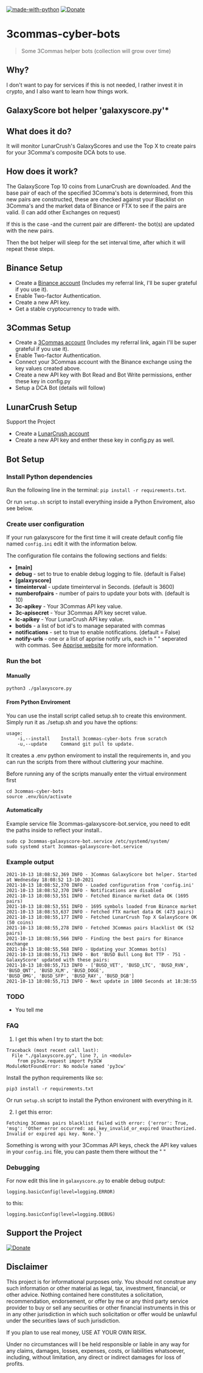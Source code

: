 [![made-with-python](https://img.shields.io/badge/Made%20with-Python-1f425f.svg)](https://www.python.org/) [![Donate](https://img.shields.io/badge/Donate-PayPal-green.svg)](https://www.paypal.me/cyberjunkynl/)

# 3commas-cyber-bots
> Some 3Commas helper bots (collection will grow over time)

## Why?

I don't want to pay for services if this is not needed, I rather invest it in crypto, and I also want to learn how things work.

## GalaxyScore bot helper 'galaxyscore.py'*

## What does it do?

It will monitor LunarCrush's GalaxyScores and use the Top X to create pairs for your 3Comma's composite DCA bots to use.

## How does it work?

The GalaxyScore Top 10 coins from LunarCrush are downloaded.
And the base pair of each of the specified 3Comma's bots is determined, from this new pairs are constructed, these are checked against your Blacklist on 3Comma's and the market data of Binance or FTX to see if the pairs are valid. (I can add other Exchanges on request)

If this is the case -and the current pair are different- the bot(s) are updated with the new pairs.

Then the bot helper will sleep for the set interval time, after which it will repeat these steps.


## Binance Setup

-   Create a [Binance account](https://accounts.binance.com/en/register?ref=156153717) (Includes my referral link, I'll be super grateful if you use it).
-   Enable Two-factor Authentication.
-   Create a new API key.
-   Get a stable cryptocurrency to trade with.


## 3Commas Setup

-   Create a [3Commas account](https://3commas.io/?c=tc587527) (Includes my referral link, again I'll be super grateful if you use it).
-   Enable Two-factor Authentication.
-   Connect your 3Commas account with the Binance exchange using the key values created above.
-   Create a new API key with Bot Read and Bot Write permissions, enther these key in config.py
-   Setup a DCA Bot (details will follow)


## LunarCrush Setup
Support the Project
-   Create a [LunarCrush account](https://lunarcrush.com)
-   Create a new API key and enther these key in config.py as well.

## Bot Setup

### Install Python dependencies

Run the following line in the terminal: `pip install -r requirements.txt`.

Or run `setup.sh` script to install everything inside a Python Enviroment, also see below.

### Create user configuration

If your run galaxyscore for the first time it will create default config file named `config.ini` edit it with the information below.

The configuration file contains the following sections and fields:
-   **[main]**
-   **debug** - set to true to enable debug logging to file. (default is False)
-   **[galaxyscore]**
-   **timeinterval** - update timeinterval in Seconds. (default is 3600)
-   **numberofpairs** - number of pairs to update your bots with. (default is 10)
-   **3c-apikey** - Your 3Commas API key value.
-   **3c-apisecret** - Your 3Commas API key secret value.
-   **lc-apikey** - Your LunarCrush API key value.
-   **botids** - a list of bot id's to manage separated with commas
-   **notifications** - set to true to enable notifications. (default = False)
-   **notify-urls** - one or a list of apprise notify urls, each in " " seperated with commas. See [Apprise website](https://github.com/caronc/apprise) for more information.


### Run the bot

#### Manually
`python3 ./galaxyscore.py`

#### From Python Enviroment
You can use the install script called setup.sh to create this environment.
Simply run it as ./setup.sh and you have the options:
```
usage:
	-i,--install    Install 3commas-cyber-bots from scratch
	-u,--update     Command git pull to update.
```
It creates a .env python enviroment to install the requirements in, and you can run the scripts from there without cluttering your machine.

Before running any of the scripts manually enter the virtual environment first
```
cd 3commas-cyber-bots
source .env/bin/activate
```
#### Automatically

Example service file 3commas-galaxyscore-bot.service, you need to edit the paths inside to reflect your install..
```
sudo cp 3commas-galaxyscore-bot.service /etc/systemd/system/
sudo systemd start 3commas-galaxyscore-bot.service
```

### Example output
```
2021-10-13 18:08:52,369 INFO - 3Commas GalaxyScore bot helper. Started at Wednesday 18:08:52 13-10-2021
2021-10-13 18:08:52,370 INFO - Loaded configuration from 'config.ini'
2021-10-13 18:08:52,370 INFO - Notifications are disabled
2021-10-13 18:08:53,551 INFO - Fetched Binance market data OK (1695 pairs)
2021-10-13 18:08:53,551 INFO - 1695 symbols loaded from Binance market
2021-10-13 18:08:53,637 INFO - Fetched FTX market data OK (473 pairs)
2021-10-13 18:08:55,177 INFO - Fetched LunarCrush Top X GalaxyScore OK (50 coins)
2021-10-13 18:08:55,278 INFO - Fetched 3Commas pairs blacklist OK (52 pairs)
2021-10-13 18:08:55,566 INFO - Finding the best pairs for Binance exchange
2021-10-13 18:08:55,568 INFO - Updating your 3Commas bot(s)
2021-10-13 18:08:55,713 INFO - Bot 'BUSD Bull Long Bot TTP - 751 - GalaxyScore' updated with these pairs:
2021-10-13 18:08:55,713 INFO - ['BUSD_VET', 'BUSD_LTC', 'BUSD_RVN', 'BUSD_QNT', 'BUSD_XLM', 'BUSD_DOGE', 
'BUSD_OMG', 'BUSD_SFP', 'BUSD_RAY', 'BUSD_DGB']
2021-10-13 18:08:55,713 INFO - Next update in 1800 Seconds at 18:38:55

```

### TODO
- You tell me

### FAQ

1) I get this when I try to start the bot:
```
Traceback (most recent call last):
  File "./galaxyscore.py", line 7, in <module>
    from py3cw.request import Py3CW
ModuleNotFoundError: No module named 'py3cw'
```
Install the python requirements like so:
``` 
pip3 install -r requirements.txt
```
Or run `setup.sh` script to install the Python environent with everything in it.

2) I get this error:
```
Fetching 3Commas pairs blacklist failed with error: {'error': True, 'msg': 'Other error occurred: api_key_invalid_or_expired Unauthorized. Invalid or expired api key. None.'}
```

Something is wrong with your 3Commas API keys, check the API key values in your `config.ini` file, you can paste them there without the " " 

### Debugging

For now edit this line in `galaxyscore.py` to enable debug output:
```
logging.basicConfig(level=logging.ERROR)
```
to this:
```
logging.basicConfig(level=logging.DEBUG)
```

## Support the Project
[![Donate](https://img.shields.io/badge/Donate-PayPal-green.svg)](https://www.paypal.me/cyberjunkynl/)

## Disclaimer

This project is for informational purposes only. You should not construe any
such information or other material as legal, tax, investment, financial, or
other advice. Nothing contained here constitutes a solicitation, recommendation,
endorsement, or offer by me or any third party service provider to buy or sell
any securities or other financial instruments in this or in any other
jurisdiction in which such solicitation or offer would be unlawful under the
securities laws of such jurisdiction.

If you plan to use real money, USE AT YOUR OWN RISK.

Under no circumstances will I be held responsible or liable in any way for any
claims, damages, losses, expenses, costs, or liabilities whatsoever, including,
without limitation, any direct or indirect damages for loss of profits.
